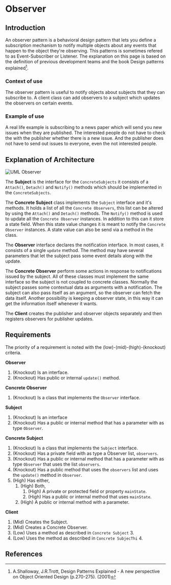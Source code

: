 # Observer
## Introduction
An observer pattern is a behavioral design pattern that lets you define a subscription mechanism to notify multiple objects about any events that happen to the object they're observing. This patterns is sometimes refered to as Event-Subscriber or Listener.  The explanation on this page is based on the definition of previous development teams and the book Design patterns explained[^1].

### Context of use
The observer pattern is useful to notify objects about subjects that they can subscribe to. A client class can add observers to a subject which updates the observers on certain events. 

### Example of use
A real life example is subscribing to a news paper which will send you new issues when they are published. The interested people do not have to check the with the publisher whether there is a new issue. And the publisher does not have to send out issues to everyone, even the not interested people. 

## Explanation of Architecture
![UML Observer]('../../../../../images/ObserverUML.png')

The **Subject** is the interface for the `ConcreteSubjects` it consists of a `Attach()`, `Detach()` and `Notify()` methods which should be implemented in the `ConcreteSubjects`. 

The **Concrete Subject** class implements the `Subject` interface and it's methods. It holds a list of all the `Concrete Observers`, this list can be altered by using the `Attach()` and `Detach()` methods. The `Notify()` method is used to update all the `Concrete Observer` instances. In addition to this can it store a state field. When this state value changes it is meant to notify the `Concrete Observer` instances. A state value can also be send via a method in the class. 

The **Observer** interface declares the notification interface. In most cases, it consists of a single `update` method. The method may have several parameters that let the subject pass some event details along with the update.

The **Concrete Observer** perform some actions in response to notifications issued by the subject. All of these classes must implement the same interface so the subject is not coupled to concrete classes. Normally the subject passes some contextual data as arguments with a notification. The subject can also pass itself as an argument, so the observer can fetch the data itself. Another possibility is keeping a observer state, in this way it can get the information itself whenever it wants.

The **Client** creates the publisher and observer objects separately and then registers observers for publisher updates.

## Requirements
The priority of a requirement is noted with the (low)-(mid)-(high)-(knockout) criteria.

**Observer**
1. (Knockout) Is an interface.
2. (Knockout) Has public or internal `update()` method.

**Concrete Observer**
1. (Knockout) Is a class that implements the `Observer` interface.

**Subject** 
1. (Knockout) Is an interface
2. (Knockout) Has a public or internal method that has a parameter with as type `Observer`.

**Concrete Subject**
1. (Knockout) Is a class that implements the `Subject` interface.
2. (Knockout) Has a private field with as type a Observer list, `observers`.
3. (Knockout) Has a public or internal method that has a parameter with as type `Observer` that uses the list `observers`.
4. (Knockout) Has a public method that uses the `observers` list and uses the `update()` method in `Observer`.
5. (High) Has either,
    1. (High) Both,
        1. (High) A private or protected field or property `mainState`.
        2. (High) Has a public or internal method that uses `mainState`.
    2. (High) A public or internal method with a parameter.

**Client**
1. (Mid) Creates the Subject.
2. (Mid) Creates a Concrete Observer.
3. (Low) Uses a method as described in `Concrete Subject` 3.
4. (Low) Uses the method as described in `Concrete SubjecThi` 4.

## References
[^1]: A.Shalloway, J.R.Trott, Design Patterns Explained - A new perspective on Object Oriented Design (p.270-275). (2001)
